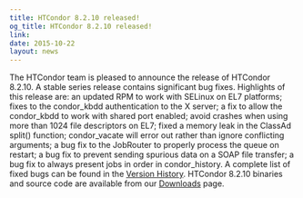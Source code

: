 ```yaml
---
title: HTCondor 8.2.10 released!
og_title: HTCondor 8.2.10 released!
link: 
date: 2015-10-22
layout: news
---
```


The HTCondor team is pleased to announce the release of HTCondor 8.2.10. A stable series release contains significant bug fixes.  Highlights of this release are: an updated RPM to work with SELinux on EL7 platforms; fixes to the condor_kbdd authentication to the X server; a fix to allow the condor_kbdd to work with shared port enabled; avoid crashes when using more than 1024 file descriptors on EL7; fixed a memory leak in the ClassAd split() function; condor_vacate will error out rather than ignore conflicting arguments; a bug fix to the JobRouter to properly process the queue on restart; a bug fix to prevent sending spurious data on a SOAP file transfer; a bug fix to always present jobs in order in condor_history.  A complete list of fixed bugs can be found in the <a href="manual/v8.2.10/10_3Stable_Release.html">Version History</a>. HTCondor 8.2.10 binaries and source code are available from our <a href="downloads/">Downloads</a> page. 
